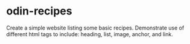 # odin-recipes
Create a simple website listing some basic recipes. Demonstrate use of different html tags to include: heading, list, image, anchor, and link.
